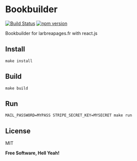 Bookbuilder
===

[![Build Status](https://travis-ci.org/larbreapages/bookbuilder.svg?branch=master)](https://travis-ci.org/larbreapages/bookbuilder/)
[![npm version](https://badge.fury.io/js/bookbuilder.svg)](https://badge.fury.io/js/bookbuilder)

Bookbuilder for larbreapages.fr with react.js

Install
---

`make install`

Build
---

`make build`

Run
---

`MAIL_PASSWORD=MYPASS STRIPE_SECRET_KEY=MYSECRET make run`

License
---

MIT

**Free Software, Hell Yeah!**
